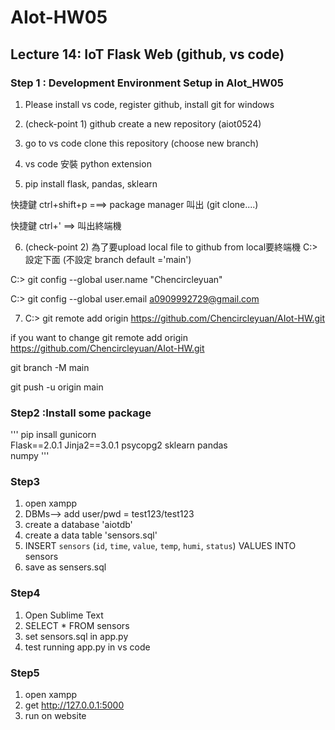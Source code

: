 # AIot-HW05

## Lecture 14: IoT Flask Web (github, vs code)

### Step 1 : Development Environment Setup in AIot_HW05

1. Please install vs code, register github, install git for windows

2. (check-point 1) github create a new repository (aiot0524)

3. go to vs code clone this repository (choose new branch)

4. vs code 安裝 python extension

5. pip install flask, pandas, sklearn

  快捷鍵 ctrl+shift+p ===> package manager 叫出 (git clone....)

  快捷鍵 ctrl+' ==> 叫出終端機

6. (check-point 2) 為了要upload local file to github from local要終端機 C:> 設定下面 (不設定 branch default ='main')

  C:> git config --global user.name "Chencircleyuan"

  C:> git config --global user.email a0909992729@gmail.com

7. C:> git remote add origin https://github.com/Chencircleyuan/AIot-HW.git

  if you want to change
  git remote add origin https://github.com/Chencircleyuan/AIot-HW.git

  git branch -M main

  git push -u origin main

### Step2 :Install some package
'''
pip insall gunicorn   
Flask==2.0.1 
Jinja2==3.0.1 
psycopg2 
sklearn 
pandas  
numpy 
'''

### Step3
1. open xampp
2. DBMs--> add user/pwd = test123/test123
3. create a database 'aiotdb'
4. create a data table 'sensors.sql'
5. INSERT  `sensors` (`id`, `time`, `value`, `temp`, `humi`, `status`) VALUES INTO sensors
6. save as sensers.sql 

### Step4
1. Open Sublime Text
2. SELECT * FROM sensors
3. set sensors.sql in app.py
4. test running app.py in vs code


### Step5
1. open xampp
2. get http://127.0.0.1:5000 
6. run on website
